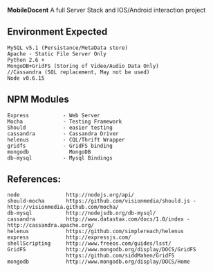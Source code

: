 __MobileDocent__ A full Server Stack and IOS/Android interaction project

## Environment Expected

    MySQL v5.1 (Persistance/MetaData store)
    Apache - Static File Server Only
    Python 2.6 +
    MongoDB+GridFS (Storing of Video/Audio Data Only)
    //Cassandra (SQL replacement, May not be used)
	Node v0.6.15
	

## NPM Modules
    Express           - Web Server
    Mocha             - Testing Framework
	Should            - easier testing
    cassandra         - Cassandra Driver
	helenus           - CQL/Thrift Wrapper
	gridfs            - GridFS binding
	mongodb             MongoDB  
	db-mysql          - Mysql Bindings

## References:

	node			   http://nodejs.org/api/
	should-mocha       https://github.com/visionmedia/should.js - http://visionmedia.github.com/mocha/
	db-mysql           http://nodejsdb.org/db-mysql/
	cassandra          http://www.datastax.com/docs/1.0/index - http://cassandra.apache.org/
	helenus			   https://github.com/simplereach/helenus
	express            http://expressjs.com/
	shellScripting     http://www.freeos.com/guides/lsst/
	GridFS			   http://www.mongodb.org/display/DOCS/GridFS
   				   	   https://github.com/siddMahen/GridFS
	mongodb			   http://www.mongodb.org/display/DOCS/Home
